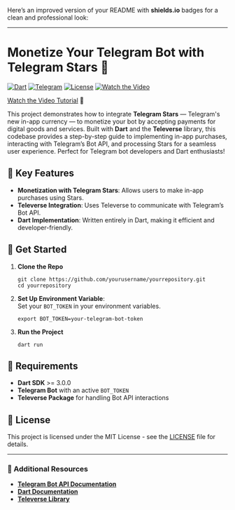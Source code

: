 Here’s an improved version of your README with **shields.io** badges for a clean and professional look:

---

# Monetize Your Telegram Bot with Telegram Stars 🌟

[![Dart](https://img.shields.io/badge/Dart-0175C2?logo=dart&logoColor=white)](https://dart.dev)
[![Telegram](https://img.shields.io/badge/Telegram-Bot-blue?logo=telegram&logoColor=white)](https://core.telegram.org/bots)
[![License](https://img.shields.io/github/license/eiirn/TelegramStarsMonetization)](./LICENSE)
[![Watch the Video](https://img.shields.io/badge/Watch%20Video-Youtube-red?logo=youtube)](https://youtu.be/jKpC0Jnzymk)

[Watch the Video Tutorial](https://youtu.be/jKpC0Jnzymk) 🎥

This project demonstrates how to integrate **Telegram Stars** — Telegram's new in-app currency — to monetize your bot by accepting payments for digital goods and services. Built with **Dart** and the **Televerse** library, this codebase provides a step-by-step guide to implementing in-app purchases, interacting with Telegram’s Bot API, and processing Stars for a seamless user experience. Perfect for Telegram bot developers and Dart enthusiasts!

## 🚀 Key Features

- **Monetization with Telegram Stars**: Allows users to make in-app purchases using Stars.
- **Televerse Integration**: Uses Televerse to communicate with Telegram’s Bot API.
- **Dart Implementation**: Written entirely in Dart, making it efficient and developer-friendly.

## 📖 Get Started

1. **Clone the Repo**
   ```shell
   git clone https://github.com/yourusername/yourrepository.git
   cd yourrepository
   ```

2. **Set Up Environment Variable**:  
   Set your `BOT_TOKEN` in your environment variables.
   ```shell
   export BOT_TOKEN=your-telegram-bot-token
   ```

3. **Run the Project**
   ```shell
   dart run
   ```

## 🔧 Requirements

- **Dart SDK** >= 3.0.0
- **Telegram Bot** with an active `BOT_TOKEN`
- **Televerse Package** for handling Bot API interactions

## 📄 License

This project is licensed under the MIT License - see the [LICENSE](./LICENSE) file for details.

---

### 🔗 Additional Resources

- **[Telegram Bot API Documentation](https://core.telegram.org/bots/api)**
- **[Dart Documentation](https://dart.dev)**
- **[Televerse Library](https://pub.dev/packages/televerse)**
